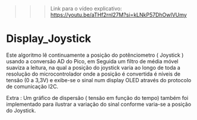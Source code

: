 >>> Link para o vídeo explicativo: https://youtu.be/aTHf2rnl27M?si=kLNkP57DhOwIVUmy

# Display_Joystick
Este algoritmo lê continuamente a posição do potênciometro ( Joystick ) usando a conversão AD do Pico, em Seguida um filtro de média móvel suaviza a leitura, na qual a posição do joystick varia ao longo de toda a resolução do microcontrolador onde a posição é convertida é níveis de tensão (0 a 3,3V) e exibe-se o sinal num display OLED através do protocolo de comunicação I2C. 

Extra : Um gráfico de dispersão ( tensão em função do tempo) também foi implementado para ilustrar a variação do sinal conforme varia-se a posição do Joystick.
